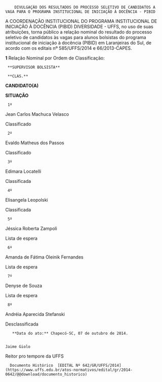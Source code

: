         DIVULGAÇÃO DOS RESULTADOS DO PROCESSO SELETIVO DE CANDIDATOS A VAGA PARA O PROGRAMA INSTITUCIONAL DE INICIAÇÃO À DOCÊNCIA - PIBID  

A COORDENAÇÃO INSTITUCIONAL DO PROGRAMA INSTITUCIONAL DE INICIAÇÃO À DOCÊNCIA (PIBID) DIVERSIDADE - UFFS, no uso de suas atribuições, torna público a relação nominal do resultado do processo seletivo de candidatos às vagas para alunos bolsistas do programa institucional de iniciação à docência (PIBID) em Laranjeiras do Sul, de acordo com os editais nº 585/UFFS/2014 e 66/2013-CAPES.

 **1** Relação Nominal por Ordem de Classificação:

     **SUPERVISOR BOLSISTA**

     **CLAS.**

   **CANDIDATO(A)**

   **SITUAÇÃO**

     1º

   Jean Carlos Machuca Velasco

   Classificado

     2º

   Evaldo Matheus dos Passos

   Classificado

     3º

   Edimara Locatelli

   Classificada

     4º

   Elisangela Leopolski

   Classificada

     5º

   Jéssica Roberta Zampoli

   Lista de espera

     6º

   Amanda de Fátima Oleinik Fernandes

   Lista de espera

     7º

   Denyse de Souza

   Lista de espera

     8º

   Andréia Aparecida Stefanski

   Desclassificada

       **Data do ato:** Chapecó-SC, 07 de outubro de 2014.   
 

    Jaime Giolo   
 Reitor pro tempore da UFFS 

      Documento Histórico  [EDITAL Nº 642/GR/UFFS/2014](https://www.uffs.edu.br/atos-normativos/edital/gr/2014-0642/@@download/documento_historico)     
      